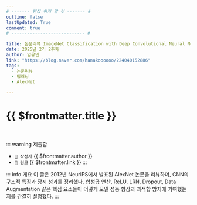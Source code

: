```yaml
---
# ------- 편집 하지 말 것 ------- #
outline: false
lastUpdated: True
comment: true
# ---------------------------- #

title: 논문리뷰 ImageNet Classification with Deep Convolutional Neural Networks (AlexNet)
date: 2025년 2기 2주차
author: 임유민
link: "https://blog.naver.com/hanakoooooo/224040152886"
tags:
  - 논문리뷰
  - 딥러닝
  - AlexNet

---
```


# {{ $frontmatter.title }}

<br>

<!-- 여기는 냅두기 -->
::: warning 제출함
 - `🥳 작성자` {{ $frontmatter.author }}
 - `🔗 링크` <a :href="$frontmatter.link" target="_blank" rel="noopener"> {{ $frontmatter.link }} </a>
::: 

<!-- 업데이트 사항 등 필요한 내용 아래부터 자유롭게 사용 -->
::: info 개요
이 글은 2012년 NeurIPS에서 발표된 AlexNet 논문을 리뷰하며, CNN의 구조적 특징과 당시 성과를 정리했다. 합성곱 연산, ReLU, LRN, Dropout, Data Augmentation 같은 핵심 요소들이 어떻게 모델 성능 향상과 과적합 방지에 기여했는지를 간결히 설명했다.
::: 

